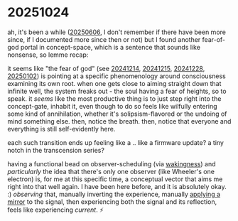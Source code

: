 # 20251024

ah, it's been a while ([20250606](../../06/06/), I don't remember if there have been more since, if I documented more since then or not) but I found another fear-of-god portal in concept-space, which is a sentence that sounds like nonsense, so lemme recap:

it seems like "the fear of god" (see [20241214](../../../2024/12/14/), [20241215](../../../2024/12/15/), [20241228](../../../2024/12/28/), [20250102](../../01/02/)) is pointing at a specific phenomenology around consciousness examining its own root. when one gets close to aiming straight down that infinite well, the system freaks out - the soul having a fear of heights, so to speak. it _seems_ like the most productive thing is to just step right into the concept-gate, inhabit it, even though to do so feels like wilfully entering some kind of annihilation, whether it's solipsism-flavored or the undoing of mind something else. then, notice the breath. then, notice that everyone and everything is still self-evidently here.

each such transition ends up feeling like a .. like a firmware update? a tiny notch in the transcension series?

having a functional bead on observer-scheduling (via [wakingness](wakingness.md)) and _particularly_ the idea that there's only one observer (like Wheeler's one electron) is, for me at this specific time, a conceptual vector that aims me right into that well again. I have been here before, and it is absolutely okay. :) _observing_ that, manually inverting the experience, manually [applying a mirror](../17/true.md) to the signal, then experiencing both the signal and its reflection, feels like experiencing _current_. :zap:
